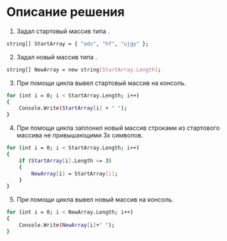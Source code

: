 # Описание решения #
1. Задал стартовый массив типа <string> .
```sh
string[] StartArray = { "ads", "hf", "ujgy" };
```
2. Задал новый массив типа <string>.
```sh
string[] NewArray = new string[StartArray.Length];
```
3. При помощи цикла <for> вывел стартовый  массив на консоль.
```sh
for (int i = 0; i < StartArray.Length; i++)
{
    Console.Write(StartArray[i] + " ");
}
```
4. При помощи цикла <for> заплонил новый массив строками из стартового массива не привышающими 3х символов.
```sh
for (int i = 0; i < StartArray.Length; i++)
{
    if (StartArray[i].Length <= 3)
    {
        NewArray[i] = StartArray[i];
    }
}
```
5. При помощи цикла <for> вывел новый массив на консоль.
```sh
for (int i = 0; i < NewArray.Length; i++)
{
    Console.Write(NewArray[i]+" ");
}
```